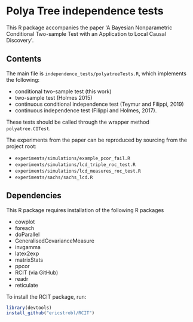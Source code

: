 # Polya Tree independence tests

This R package accompanies the paper 'A Bayesian Nonparametric Conditional Two-sample Test with an Application to Local Causal Discovery'.

## Contents

The main file is ``independence_tests/polyatreeTests.R``, which implements the following:

- conditional two-sample test (this work)
- two-sample test (Holmes 2015)
- continuous conditional independence test (Teymur and Filippi, 2019)
- continuous independence test (Filippi and Holmes, 2017).

These tests should be called through the wrapper method ``polyatree.CITest``.

The experiments from the paper can be reproduced by sourcing from the project root:

- ``experiments/simulations/example_pcor_fail.R``
- ``experiments/simulations/lcd_triple_roc_test.R``
- ``experiments/simulations/lcd_measures_roc_test.R``
- ``experiments/sachs/sachs_lcd.R``

## Dependencies

This R package requires installation of the following R packages

- cowplot
- foreach
- doParallel
- GeneralisedCovarianceMeasure
- invgamma
- latex2exp
- matrixStats
- ppcor
- RCIT (via GitHub)
- readr
- reticulate

To install the RCIT package, run:

```R
library(devtools)
install_github("ericstrobl/RCIT")
```
